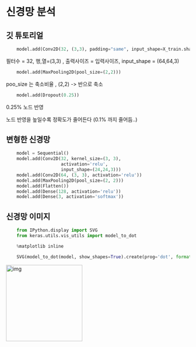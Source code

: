 # 신경망 분석

## 깃 튜토리얼



```python
    model.add(Conv2D(32, (3,3), padding="same", input_shape=X_train.shape[1:], activation='relu'))
````
  필터수 = 32, 행,열=(3,3) , 출력사이즈 = 입력사이즈, input_shape = (64,64,3)

```python
    model.add(MaxPooling2D(pool_size=(2,2)))
```` 
  poo_size 는 축소비율 , (2,2) -> 반으로 축소
```python
    model.add(Dropout(0.25))
````
  0.25% 노드 반영
  
  노드 반영을 높일수록 정확도가 줄어든다 (0.1% 까지 줄어듬..)
  
  
 ## 변형한 신경망
```python
    model = Sequential()
    model.add(Conv2D(32, kernel_size=(3, 3),
                     activation='relu',
                     input_shape=(24,24,3)))
    model.add(Conv2D(64, (3, 3), activation='relu'))
    model.add(MaxPooling2D(pool_size=(2, 2)))
    model.add(Flatten())
    model.add(Dense(128, activation='relu'))
    model.add(Dense(3, activation='softmax'))
````
 ## 신경망 이미지 
```python
    from IPython.display import SVG
    from keras.utils.vis_utils import model_to_dot

    %matplotlib inline

    SVG(model_to_dot(model, show_shapes=True).create(prog='dot', format='svg'))
````
<img width="209" alt="img" src="https://user-images.githubusercontent.com/57389799/82743839-b2071b00-9dab-11ea-821a-6e02affa6319.png">










    

